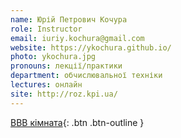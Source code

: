```yaml
---
name: Юрій Петрович Кочура
role: Instructor
email: iuriy.kochura@gmail.com
website: https://ykochura.github.io/
photo: ykochura.jpg
pronouns: лекції/практики
department: обчислювальної техніки
lectures: онлайн
site: http://roz.kpi.ua/
---
```


[BBB кімната](https://bbb.comsys.kpi.ua/rooms/yur-olk-sfq-1dv/join){: .btn .btn-outline }
